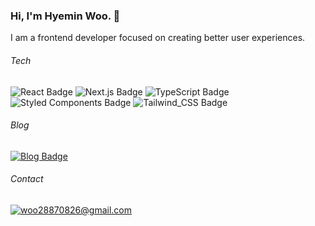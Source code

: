 ### Hi, I'm Hyemin Woo. 👋
I am a frontend developer focused on creating better user experiences.

###### Tech
![React Badge](https://img.shields.io/badge/React-292929?style=for-the-badge&logo=react&logoColor=61DAFB)
![Next.js Badge](https://img.shields.io/badge/Next.js-292929?style=for-the-badge&logo=nextdotjs&logoColor=fff)
![TypeScript Badge](https://img.shields.io/badge/TypeScript-292929?style=for-the-badge&logo=typescript&logoColor=007ACC)
![Styled Components Badge](https://img.shields.io/badge/styled--components-292929?style=for-the-badge&logo=styled-components&logoColor=DB7093)
![Tailwind_CSS Badge](https://img.shields.io/badge/Tailwind_CSS-292929?style=for-the-badge&logo=tailwind-css&logoColor=38B2AC)

###### Blog
[![Blog Badge](https://img.shields.io/badge/Hyemin's_Blog-292929?style=for-the-badge&&logo=nextdotjs&logoColor=fff)](https://blog-woohyemins-projects.vercel.app)

###### Contact
[![woo28870826@gmail.com](https://img.shields.io/badge/Gmail-292929?style=for-the-badge&&logo=gmail&logoColor=D14836&link=mailto:woo28870826@gmail.com)](mailto:woo28870826@gmail.com)
